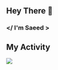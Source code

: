 ## Hey There 👋
### </ I'm Saeed >

## My Activity
<img src="https://github-readme-stats.vercel.app/api?username=saeed-devee&show_icons=true&theme=highcontrast">

